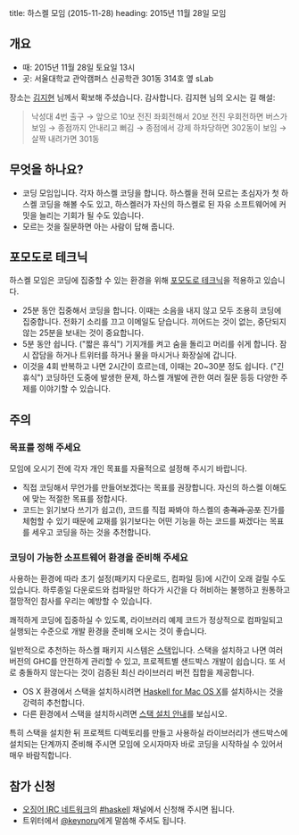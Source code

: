 title: 하스켈 모임 (2015-11-28)
heading: 2015년 11월 28일 모임

## 개요

- 때: 2015년 11월 28일 토요일 13시
- 곳: 서울대학교 관악캠퍼스 신공학관 301동 314호 옆 sLab

장소는 [김지현](http://hyeon.me) 님께서 확보해 주셨습니다. 감사합니다. 김지현 님의 오시는 길 해설:

> 낙성대 4번 출구 → 앞으로 10보 전진 좌회전해서 20보 전진 우회전하면 버스가 보임 → 종점까지 안내리고 뻐김 → 종점에서 강제 하차당하면 302동이 보임 → 살짝 내려가면 301동

## 무엇을 하나요?

- 코딩 모임입니다. 각자 하스켈 코딩을 합니다. 하스켈을 전혀 모르는 초심자가 첫 하스켈 코딩을 해볼 수도 있고, 하스켈러가 자신의 하스켈로 된 자유 소프트웨어에 커밋을 늘리는 기회가 될 수도 있습니다.
- 모르는 것을 질문하면 아는 사람이 답해 줍니다.

## 포모도로 테크닉

하스켈 모임은 코딩에 집중할 수 있는 환경을 위해 [포모도로 테크닉](http://pomodorotechnique.com/get-started/#how)을 적용하고 있습니다.

- 25분 동안 집중해서 코딩을 합니다. 이때는 소음을 내지 않고 모두 조용히 코딩에 집중합니다. 전화기 소리를 끄고 이메일도 닫습니다. 끼어드는 것이 없는, 중단되지 않는 25분을 보내는 것이 중요합니다.
- 5분 동안 쉽니다. ("짧은 휴식") 기지개를 켜고 숨을 돌리고 머리를 쉬게 합니다. 잠시 잡담을 하거나 트위터를 하거나 물을 마시거나 화장실에 갑니다.
- 이것을 4회 반복하고 나면 2시간이 흐르는데, 이때는 20~30분 정도 쉽니다. ("긴 휴식") 코딩하던 도중에 발생한 문제, 하스켈 개발에 관한 여러 질문 등등 다양한 주제를 이야기할 수 있습니다.

## 주의

### 목표를 정해 주세요

모임에 오시기 전에 각자 개인 목표를 자율적으로 설정해 주시기 바랍니다.

- 직접 코딩해서 무언가를 만들어보겠다는 목표를 권장합니다. 자신의 하스켈 이해도에 맞는 적절한 목표를 정합시다.
- 코드는 읽기보다 쓰기가 쉽고(!), 코드를 직접 짜봐야 하스켈의 <del>충격과 공포</del> 진가를 체험할 수 있기 때문에 교재를 읽기보다는 어떤 기능을 하는 코드를 짜겠다는 목표를 세우고 코딩을 하는 것을 추천합니다.

### 코딩이 가능한 소프트웨어 환경을 준비해 주세요

사용하는 환경에 따라 초기 설정(패키지 다운로드, 컴파일 등)에 시간이 오래 걸릴 수도 있습니다. 하루종일 다운로드와 컴파일만 하다가 시간을 다 허비하는 불행하고 원통하고 절망적인 참사를 우리는 예방할 수 있습니다.

쾌적하게 코딩에 집중하실 수 있도록, 라이브러리 예제 코드가 정상적으로 컴파일되고 실행되는 수준으로 개발 환경을 준비해 오시는 것이 좋습니다.

일반적으로 추천하는 하스켈 패키지 시스템은 [스택](https://github.com/commercialhaskell/stack)입니다. 스택을 설치하고 나면 여러 버전의 GHC를 안전하게 관리할 수 있고, 프로젝트별 샌드박스 개발이 쉽습니다. 또 서로 충돌하지 않는다는 것이 검증된 최신 라이브러리 버전 집합을 제공합니다.

- OS X 환경에서 스택을 설치하시려면 [Haskell for Mac OS X](https://ghcformacosx.github.io/)를 설치하시는 것을 강력히 추천합니다.
- 다른 환경에서 스택을 설치하시려면 [스택 설치 안내](https://github.com/commercialhaskell/stack/blob/master/doc/install_and_upgrade.md)를 보십시오.

특히 스택을 설치한 뒤 프로젝트 디렉토리를 만들고 사용하실 라이브러리가 샌드박스에 설치되는 단계까지 준비해 주시면 모임에 오시자마자 바로 코딩을 시작하실 수 있어서 매우 바람직합니다.

## 참가 신청

- [오징어 IRC 네트워크](http://ozinger.org)의 [#haskell](irc://irc.ozinger.org/#haskell) 채널에서 신청해 주시면 됩니다.
- 트위터에서 [@keynoru](https://twitter.com/keynoru)에게 말씀해 주셔도 됩니다.
